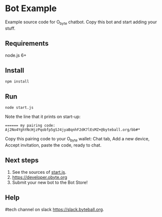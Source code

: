 # Bot Example

Example source code for O<sub>byte</sub> chatbot.  Copy this bot and start adding your stuff.

## Requirements

node.js 6+

## Install
```
npm install
```
## Run
```
node start.js
```
Note the line that it prints on start-up:
```
====== my pairing code: Aj2No4YghYNcHjzPqobfp5gSJ4jyaBqnhF2dK7lEsMZ+@byteball.org/bb#*
```
Copy this pairing code to your O<sub>byte</sub> wallet: Chat tab, Add a new device, Accept invitation, paste the code, ready to chat.

## Next steps

1. See the sources of [start.js](https://github.com/byteball/bot-example/blob/master/start.js).
1. https://developer.obyte.org
1. Submit your new bot to the Bot Store!

## Help

\#tech channel on slack https://slack.byteball.org.

